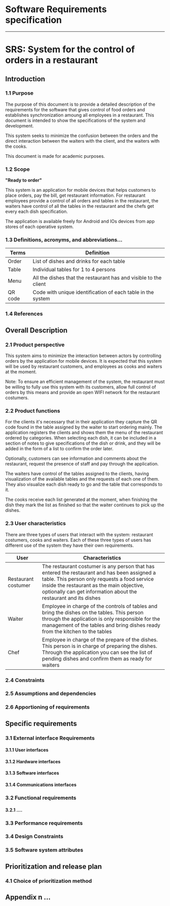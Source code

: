 
# Software Requirements specification 
___


# SRS: System for the control of orders in a restaurant

## Introduction

### 1.1 Purpose

The purpose of this document is to provide a detailed description of the requirements for the software that gives control of food orders and establishes synchronization amoung all employees in a restaurant. This document is intended to show the specifications of the system and development.

This system seeks to minimize the confusion between the orders and the direct interaction between the waiters with the client, and the waiters with the cooks.

This document is made for academic purposes.

### 1.2 Scope

__"Ready to order"__

This system is an application for mobile devices that helps customers to place orders, pay the bill, get restaurant information. For restaurant employees provide a control of all orders and tables in the restaurant, the waiters have control of all the tables in the restaurant and the chefs get every each dish specification.

The application is available freely for Android and IOs devices from app stores of each operative system.

### 1.3 Definitions, acronyms, and abbreviations...

|   Terms   |   Definition   |
|-----------|----------------|
|Order      | List of dishes and drinks for each table |
|Table      | Individual tables for 1 to 4 persons |
|Menu       | All the dishes that the restaurant has and visible to the client |
| QR code   | Code with unique identification of each table in the system | 

### 1.4 References

## Overall Description

### 2.1 Product perspective

This system aims to minimize the interaction between actors by controlling orders by the application for mobile devices. It is expected that this system will be used by restaurant customers, and employees as cooks and waiters at the moment.

Note: To ensure an efficient management of the system, the restaurant must be willing to fully use this system with its customers, allow full control of orders by this means and provide an open WIFI network for the restaurant costumers.

### 2.2 Product functions

For the clients it's necessary that in their application they capture the QR code found in the table assigned by the waiter to start ordering mainly. The application registers the clients and shows them the menu of the restaurant ordered by categories. When selecting each dish, it can be included in a section of notes to give specifications of the dish or drink, and they will be added in the form of a list to confirm the order later.

Optionally, customers can see information and comments about the restaurant, request the presence of staff and pay through the application.

The waiters have control of the tables assigned to the clients, having visualization of the available tables and the requests of each one of them. They also visualize each dish ready to go and the table that corresponds to it.

The cooks receive each list generated at the moment, when finishing the dish they mark the list as finished so that the waiter continues to pick up the dishes.

### 2.3 User characteristics

There are three types of users that interact with the system: restaurant costumers, cooks and waiters. Each of these three types of users has different use of the system they have their own requirements.

| User                | Characteristics |
|-----------|----------------|
| Restaurant costumer | The restaurant costumer is any person that has entered the restaurant and has been assigned a table. This person only requests a food service inside the restaurant as the main objective, optionally can get information about the restaurant and its dishes |
| Waiter | Employee in charge of the controls of tables and bring the dishes on the tables. This person through the application is only responsible for the management of the tables and bring dishes ready from the kitchen to the tables |
| Chef | Employee in charge of the prepare of the dishes. This person is in charge of preparing the dishes. Through the application you can see the list of pending dishes and confirm them as ready for waiters |

### 2.4 Constraints

### 2.5 Assumptions and dependencies

### 2.6 Apportioning of requirements

## Specific requirements

### 3.1 External interface Requirements

#### 3.1.1 User interfaces

#### 3.1.2 Hardware interfaces

#### 3.1.3 Software interfaces

#### 3.1.4 Communications interfaces

### 3.2 Functional requirements

#### 3.2.1 ....

### 3.3 Performance requirements

### 3.4 Design Constraints

### 3.5 Software system attributes

## Prioritization and release plan

### 4.1 Choice of prioritization method

## Appendix n ...


